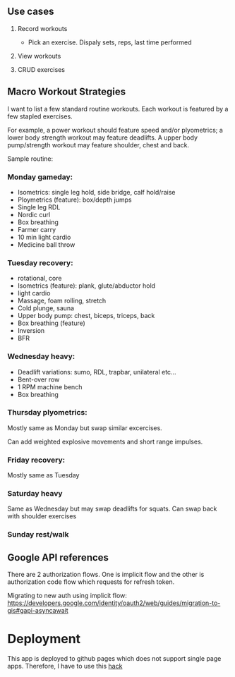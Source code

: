 ## Use cases

1. Record workouts

   - Pick an exercise. Dispaly sets, reps, last time performed

1. View workouts
1. CRUD exercises

## Macro Workout Strategies

I want to list a few standard routine workouts. Each workout is featured by
a few stapled exercises.

For example, a power workout should feature speed and/or plyometrics;
a lower body strength workout may feature deadlifts.
A upper body pump/strength workout may feature shoulder, chest and back.

Sample routine:

### Monday gameday:

- Isometrics: single leg hold, side bridge, calf hold/raise
- Ploymetrics (feature): box/depth jumps
- Single leg RDL
- Nordic curl
- Box breathing
- Farmer carry
- 10 min light cardio
- Medicine ball throw

### Tuesday recovery:

- rotational, core
- Isometrics (feature): plank, glute/abductor hold
- light cardio
- Massage, foam rolling, stretch
- Cold plunge, sauna
- Upper body pump: chest, biceps, triceps, back
- Box breathing (feature)
- Inversion
- BFR

### Wednesday heavy:

- Deadlift variations: sumo, RDL, trapbar, unilateral etc...
- Bent-over row
- 1 RPM machine bench
- Box breathing

### Thursday plyometrics:

Mostly same as Monday but swap similar excercises.

Can add weighted explosive movements and short range impulses.

### Friday recovery:

Mostly same as Tuesday

### Saturday heavy

Same as Wednesday but may swap deadlifts for squats.
Can swap back with shoulder exercises

### Sunday rest/walk

## Google API references

There are 2 authorization flows. One is implicit flow and the other is authorization code flow which requests for refresh token.

Migrating to new auth using implicit flow: https://developers.google.com/identity/oauth2/web/guides/migration-to-gis#gapi-asyncawait

# Deployment

This app is deployed to github pages which does not support single page apps. Therefore, I have to use
this [hack](https://github.com/rafgraph/spa-github-pages)

